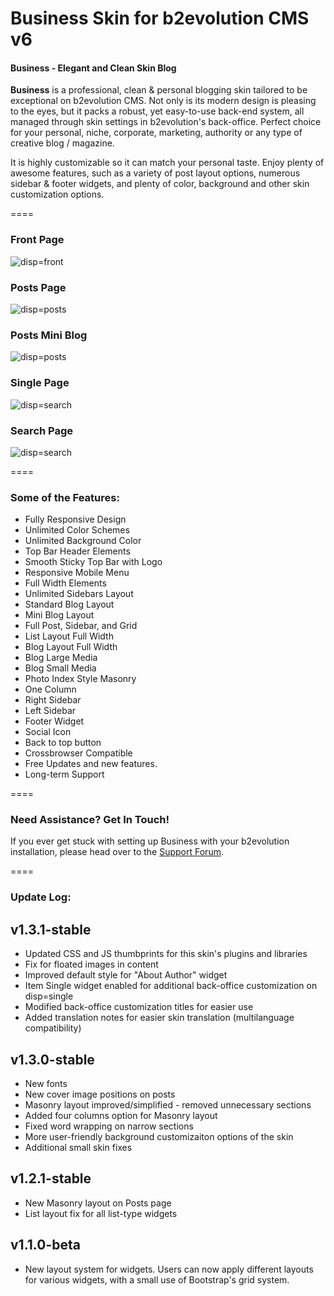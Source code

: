 # Business Skin for b2evolution CMS v6

#### Business - Elegant and Clean Skin Blog

**Business** is a professional, clean & personal blogging skin tailored to be exceptional on b2evolution CMS. Not only is its modern design is pleasing to the eyes, but it packs a robust, yet easy-to-use back-end system, all managed through skin settings in b2evolution's back-office. Perfect choice for your personal, niche, corporate, marketing, authority or any type of creative blog / magazine.

It is highly customizable so it can match your personal taste. Enjoy plenty of awesome features, such as a variety of post layout options, numerous sidebar & footer widgets, and plenty of color, background and other skin customization options.

====

### Front Page

![disp=front](skinshot_front.png)

### Posts Page

![disp=posts](skinshot_posts.jpg)

### Posts Mini Blog

![disp=posts](skinshot_posts_mini_blog.png)

### Single Page

![disp=search](skinshot_single.jpg)


### Search Page

![disp=search](skinshot_search.png)

====

### Some of the Features:

- Fully Responsive Design
- Unlimited Color Schemes
- Unlimited Background Color
- Top Bar Header Elements
- Smooth Sticky Top Bar with Logo
- Responsive Mobile Menu
- Full Width Elements
- Unlimited Sidebars Layout
- Standard Blog Layout
- Mini Blog Layout
- Full Post, Sidebar, and Grid
- List Layout Full Width
- Blog Layout Full Width
- Blog Large Media
- Blog Small Media
- Photo Index Style Masonry
- One Column
- Right Sidebar
- Left Sidebar
- Footer Widget
- Social Icon
- Back to top button
- Crossbrowser Compatible
- Free Updates and new features.
- Long-term Support

====

### Need Assistance? Get In Touch!

If you ever get stuck with setting up Business with your b2evolution installation, please head over to the [Support Forum](http://forums.b2evolution.net/).


====

### Update Log:

## v1.3.1-stable
- Updated CSS and JS thumbprints for this skin's plugins and libraries
- Fix for floated images in content
- Improved default style for "About Author" widget
- Item Single widget enabled for additional back-office customization on disp=single
- Modified back-office customization titles for easier use
- Added translation notes for easier skin translation (multilanguage compatibility)

## v1.3.0-stable
- New fonts
- New cover image positions on posts
- Masonry layout improved/simplified - removed unnecessary sections
- Added four columns option for Masonry layout
- Fixed word wrapping on narrow sections
- More user-friendly background customizaiton options of the skin
- Additional small skin fixes

## v1.2.1-stable
- New Masonry layout on Posts page
- List layout fix for all list-type widgets

## v1.1.0-beta
- New layout system for widgets. Users can now apply different layouts for various widgets, with a small use of Bootstrap's grid system.
